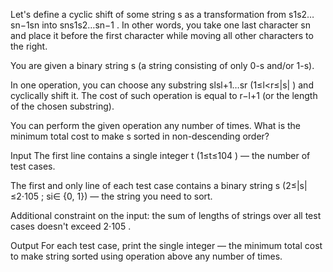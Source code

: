 Let's define a cyclic shift of some string s
 as a transformation from s1s2…sn−1sn
 into sns1s2…sn−1
. In other words, you take one last character sn
 and place it before the first character while moving all other characters to the right.

You are given a binary string s
 (a string consisting of only 0-s and/or 1-s).

In one operation, you can choose any substring slsl+1…sr
 (1≤l<r≤|s|
) and cyclically shift it. The cost of such operation is equal to r−l+1
 (or the length of the chosen substring).

You can perform the given operation any number of times. What is the minimum total cost to make s
 sorted in non-descending order?

Input
The first line contains a single integer t
 (1≤t≤104
) — the number of test cases.

The first and only line of each test case contains a binary string s
 (2≤|s|≤2⋅105
; si∈
 {0, 1}) — the string you need to sort.

Additional constraint on the input: the sum of lengths of strings over all test cases doesn't exceed 2⋅105
.

Output
For each test case, print the single integer — the minimum total cost to make string sorted using operation above any number of times.
